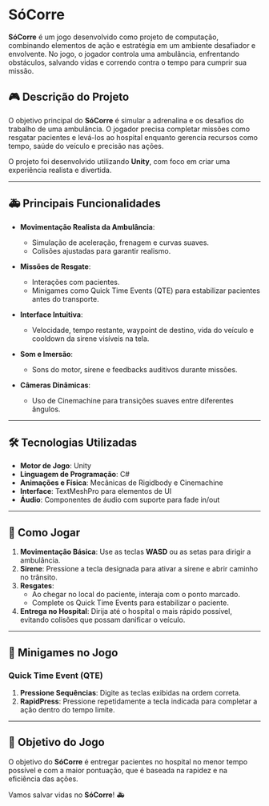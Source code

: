 # SóCorre  

**SóCorre** é um jogo desenvolvido como projeto de computação, combinando elementos de ação e estratégia em um ambiente desafiador e envolvente. No jogo, o jogador controla uma ambulância, enfrentando obstáculos, salvando vidas e correndo contra o tempo para cumprir sua missão.  

## 🎮 **Descrição do Projeto**  
O objetivo principal do **SóCorre** é simular a adrenalina e os desafios do trabalho de uma ambulância. O jogador precisa completar missões como resgatar pacientes e levá-los ao hospital enquanto gerencia recursos como tempo, saúde do veículo e precisão nas ações.  

O projeto foi desenvolvido utilizando **Unity**, com foco em criar uma experiência realista e divertida.  

---

## 🚑 **Principais Funcionalidades**  
- **Movimentação Realista da Ambulância**:  
  - Simulação de aceleração, frenagem e curvas suaves.  
  - Colisões ajustadas para garantir realismo.  

- **Missões de Resgate**:  
  - Interações com pacientes.  
  - Minigames como Quick Time Events (QTE) para estabilizar pacientes antes do transporte.  

- **Interface Intuitiva**:  
  - Velocidade, tempo restante, waypoint de destino, vida do veículo e cooldown da sirene visíveis na tela.  

- **Som e Imersão**:  
  - Sons do motor, sirene e feedbacks auditivos durante missões.  

- **Câmeras Dinâmicas**:  
  - Uso de Cinemachine para transições suaves entre diferentes ângulos.  

---

## 🛠️ **Tecnologias Utilizadas**  
- **Motor de Jogo**: Unity  
- **Linguagem de Programação**: C#  
- **Animações e Física**: Mecânicas de Rigidbody e Cinemachine  
- **Interface**: TextMeshPro para elementos de UI  
- **Áudio**: Componentes de áudio com suporte para fade in/out  

---

## 📖 **Como Jogar**  
1. **Movimentação Básica**: Use as teclas **WASD** ou as setas para dirigir a ambulância.  
2. **Sirene**: Pressione a tecla designada para ativar a sirene e abrir caminho no trânsito.  
3. **Resgates**:  
   - Ao chegar no local do paciente, interaja com o ponto marcado.  
   - Complete os Quick Time Events para estabilizar o paciente.  
4. **Entrega no Hospital**: Dirija até o hospital o mais rápido possível, evitando colisões que possam danificar o veículo.  

---

## 🧩 **Minigames no Jogo**  
### Quick Time Event (QTE)  
1. **Pressione Sequências**: Digite as teclas exibidas na ordem correta.  
2. **RapidPress**: Pressione repetidamente a tecla indicada para completar a ação dentro do tempo limite.  

---

## 🚀 **Objetivo do Jogo**  
O objetivo do **SóCorre** é entregar pacientes no hospital no menor tempo possível e com a maior pontuação, que é baseada na rapidez e na eficiência das ações.  


Vamos salvar vidas no **SóCorre**! 🚑
